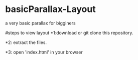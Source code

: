 # basicParallax-Layout
a very basic parallax for bigginers

#steps to view layout
*1:download or git clone this repository.

*2: extract the files.

*3: open 'index.html' in your browser
